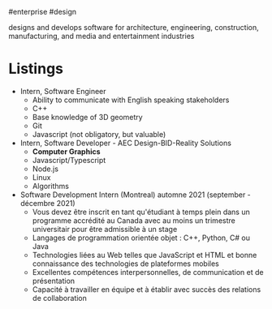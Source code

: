 
#enterprise #design

designs and develops software for architecture, engineering, construction, manufacturing, and media and entertainment industries
# Listings
- Intern, Software Engineer
	-   Ability to communicate with English speaking stakeholders
	-   C++
	-   Base knowledge of 3D geometry
	-   Git
	-   Javascript (not obligatory, but valuable)
- Intern, Software Developer - AEC Design-BID-Reality Solutions
	- **Computer Graphics**
	- Javascript/Typescript
	- Node.js
	- Linux
	- Algorithms
- Software Development Intern (Montreal) automne 2021 (september - décembre 2021)
	-   Vous devez être inscrit en tant qu'étudiant à temps plein dans un programme accrédité au Canada avec au moins un trimestre universitair pour être admissible à un stage
	-   Langages de programmation orientée objet : C++, Python, C# ou Java
	-   Technologies liées au Web telles que JavaScript et HTML et bonne connaissance des technologies de plateformes mobiles
	-   Excellentes compétences interpersonnelles, de communication et de présentation
	-   Capacité à travailler en équipe et à établir avec succès des relations de collaboration
